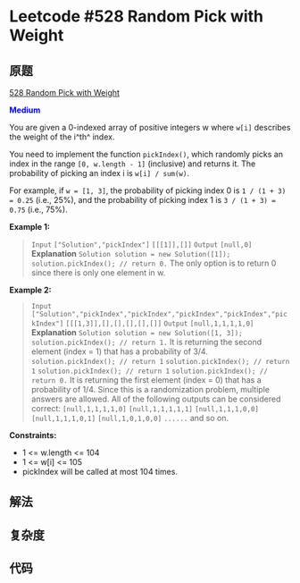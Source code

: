# Leetcode #528 Random Pick with Weight

## 原题

[528 Random Pick with Weight](https://leetcode.com/problems/random-pick-with-weight/)

**<span style="color:blue">Medium</span>**

You are given a 0-indexed array of positive integers w where `w[i]` describes the weight of the i^th^ index.

You need to implement the function `pickIndex()`, which randomly picks an index in the range `[0, w.length - 1]` (inclusive) and returns it. The probability of picking an index i is `w[i] / sum(w)`.

For example, if `w = [1, 3]`, the probability of picking index 0 is `1 / (1 + 3) = 0.25` (i.e., 25%), and the probability of picking index 1 is `3 / (1 + 3) = 0.75` (i.e., 75%).

**Example 1:**

> `Input`
`["Solution","pickIndex"]`
`[[[1]],[]]`
`Output`
`[null,0]`
**Explanation**
`Solution solution = new Solution([1]);`
`solution.pickIndex(); // return 0.` The only option is to return 0 since there is only one element in w.

**Example 2:**

> `Input`
`["Solution","pickIndex","pickIndex","pickIndex","pickIndex","pickIndex"]`
`[[[1,3]],[],[],[],[],[]]`
`Output`
`[null,1,1,1,1,0]`
**Explanation**
`Solution solution = new Solution([1, 3]);`
`solution.pickIndex(); // return 1.` It is returning the second element (index = 1) that has a probability of 3/4.
`solution.pickIndex(); // return 1`
`solution.pickIndex(); // return 1`
`solution.pickIndex(); // return 1`
`solution.pickIndex(); // return 0.` It is returning the first element (index = 0) that has a probability of 1/4.
Since this is a randomization problem, multiple answers are allowed.
All of the following outputs can be considered correct:
`[null,1,1,1,1,0]`
`[null,1,1,1,1,1]`
`[null,1,1,1,0,0]`
`[null,1,1,1,0,1]`
`[null,1,0,1,0,0]`
`......`
and so on.

**Constraints:**

* 1 <= w.length <= 104
* 1 <= w[i] <= 105
* pickIndex will be called at most 104 times.

## 解法

## 复杂度

## 代码

```Java

````